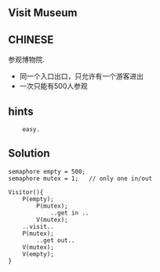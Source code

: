 ## Visit Museum

## CHINESE
参观博物院.
* 同一个入口出口，只允许有一个游客进出
* 一次只能有500人参观

## hints
```
    easy.
```

## Solution
```
semaphore empty = 500;
semaphore mutex = 1;   // only one in/out

Visitor(){
    P(empty);
        P(mutex);
            ..get in ..
        V(mutex);
    ..visit..
    P(mutex);
        ..get out..
    V(mutex);
    V(empty);
}
```